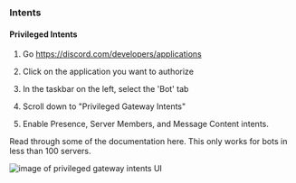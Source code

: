 
### Intents


#### Privileged Intents


1. Go https://discord.com/developers/applications

2. Click on the application you want to authorize

3. In the taskbar on the left, select the 'Bot' tab

4. Scroll down to "Privileged Gateway Intents"

5. Enable Presence, Server Members, and Message Content intents.

Read through some of the documentation here. This only works for bots in less than 100 servers.


![image of privileged gateway intents UI](https://user-images.githubusercontent.com/37496339/130155242-581d8ca9-c053-423b-985d-53ce0b88a205.png)
